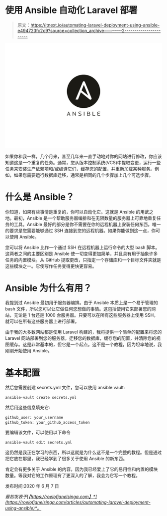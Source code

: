 # 使用 Ansible 自动化 Laravel 部署

> 原文：<https://itnext.io/automating-laravel-deployment-using-ansible-e494723fc2c9?source=collection_archive---------2----------------------->

![](img/0fb177a35038942c884594dae1841909.png)

如果你和我一样，几个月来，甚至几年来一直手动地对你的网站进行修改，你应该知道这是一个重复的任务。通常，您从版本控制系统(VCS)中提取变更，运行一些任务来安装生产依赖项和/或编译它们，缓存您的配置，并重新加载某种服务。例如，如果您需要运行数据库迁移，通常是相同的几个步骤加上几个可选步骤。

# 什么是 Ansible？

你知道，如果有些事情是重复的，你可以自动化它。这就是 Ansible 的用武之地。最初，Ansible 是一个帮助服务器编排和在无限数量的服务器上可靠地重复任务的工具。Ansible 最好的部分是你不需要在你的远程机器上安装任何东西。唯一的要求是您需要能够通过 SSH 连接到您的远程机器。如果你能做到这一点，你可以使用 Ansible。

您可以将 Ansible 比作一个通过 SSH 在远程机器上运行命令的大型 bash 脚本。这两者之间的主要区别是 Ansible 使一切变得更加简单，并且具有用于抽象许多任务的内置模块。从 GitHub 提取更改，只指定一个存储库和一个目标文件夹就是这些模块之一。它使写作任务变得更快更容易。

# Ansible 为什么有用？

我提到过 Ansible 最初用于服务器编排。由于 Ansible 本质上是一个易于管理的 bash 文件，所以您可以让它做任何您想做的事情。这包括使用它来部署您的网站，无论是 1 台还是 1000 台服务器。只要可以在所有这些服务器上使用 SSH，就可以在所有这些服务器上进行部署。

由于我的大多数网站都是使用 Laravel 构建的，我将提供一个简单的配置来将您的 Laravel 网站部署到您的服务器，迁移您的数据库，缓存您的配置，并清除您的视图缓存。这是非常基本的，但它是一个起点。这不是一个教程，因为坦率地说，我刚刚开始使用 Ansible。

# 基本配置

然后您需要创建 secrets.yml 文件，您可以使用 ansible vault:

```
ansible-vault create secrets.yml
```

然后用这些信息填充它:

```
github_user: your_username 
github_token: your_github_access_token
```

要编辑该文件，可以使用以下命令

```
ansible-vault edit secrets.yml
```

这仍然是我正在学习的东西，所以这就是为什么这不是一个完整的教程。但是通过把它放在那里，我已经学到了很多关于使用 Ansible 的新东西。

肯定会有更多关于 Ansible 的内容，因为我已经爱上了它的易用性和内置的模块数量。等我对它的工作原理有了更深入的了解，我会为它写一个教程。

发布时间:2020 年 6 月 7 日

*最初发表于*[*【https://roelofjanelsinga.com】*](https://roelofjanelsinga.com/articles/automating-laravel-deployment-using-ansible)*。*